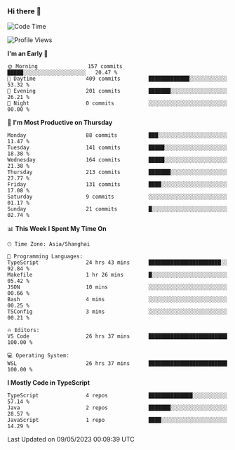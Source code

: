 ### Hi there 👋

<!--
**waynelwz/waynelwz** is a ✨ _special_ ✨ repository because its `README.md` (this file) appears on your GitHub profile.

Here are some ideas to get you started:

- 🔭 I’m currently working on ...
- 🌱 I’m currently learning ...
- 👯 I’m looking to collaborate on ...
- 🤔 I’m looking for help with ...
- 💬 Ask me about ...
- 📫 How to reach me: ...
- 😄 Pronouns: ...
- ⚡ Fun fact: ...
-->

<!--START_SECTION:waka-->
![Code Time](http://img.shields.io/badge/Code%20Time-1%2C380%20hrs%2043%20mins-blue)

![Profile Views](http://img.shields.io/badge/Profile%20Views-0-blue)

**I'm an Early 🐤** 

```text
🌞 Morning                157 commits         █████░░░░░░░░░░░░░░░░░░░░   20.47 % 
🌆 Daytime                409 commits         █████████████░░░░░░░░░░░░   53.32 % 
🌃 Evening                201 commits         ███████░░░░░░░░░░░░░░░░░░   26.21 % 
🌙 Night                  0 commits           ░░░░░░░░░░░░░░░░░░░░░░░░░   00.00 % 
```
📅 **I'm Most Productive on Thursday** 

```text
Monday                   88 commits          ███░░░░░░░░░░░░░░░░░░░░░░   11.47 % 
Tuesday                  141 commits         █████░░░░░░░░░░░░░░░░░░░░   18.38 % 
Wednesday                164 commits         █████░░░░░░░░░░░░░░░░░░░░   21.38 % 
Thursday                 213 commits         ███████░░░░░░░░░░░░░░░░░░   27.77 % 
Friday                   131 commits         ████░░░░░░░░░░░░░░░░░░░░░   17.08 % 
Saturday                 9 commits           ░░░░░░░░░░░░░░░░░░░░░░░░░   01.17 % 
Sunday                   21 commits          █░░░░░░░░░░░░░░░░░░░░░░░░   02.74 % 
```


📊 **This Week I Spent My Time On** 

```text
🕑︎ Time Zone: Asia/Shanghai

💬 Programming Languages: 
TypeScript               24 hrs 43 mins      ███████████████████████░░   92.84 % 
Makefile                 1 hr 26 mins        █░░░░░░░░░░░░░░░░░░░░░░░░   05.42 % 
JSON                     10 mins             ░░░░░░░░░░░░░░░░░░░░░░░░░   00.66 % 
Bash                     4 mins              ░░░░░░░░░░░░░░░░░░░░░░░░░   00.25 % 
TSConfig                 3 mins              ░░░░░░░░░░░░░░░░░░░░░░░░░   00.21 % 

🔥 Editors: 
VS Code                  26 hrs 37 mins      █████████████████████████   100.00 % 

💻 Operating System: 
WSL                      26 hrs 37 mins      █████████████████████████   100.00 % 
```

**I Mostly Code in TypeScript** 

```text
TypeScript               4 repos             ██████████████░░░░░░░░░░░   57.14 % 
Java                     2 repos             ███████░░░░░░░░░░░░░░░░░░   28.57 % 
JavaScript               1 repo              ████░░░░░░░░░░░░░░░░░░░░░   14.29 % 
```




 Last Updated on 09/05/2023 00:09:39 UTC
<!--END_SECTION:waka-->
